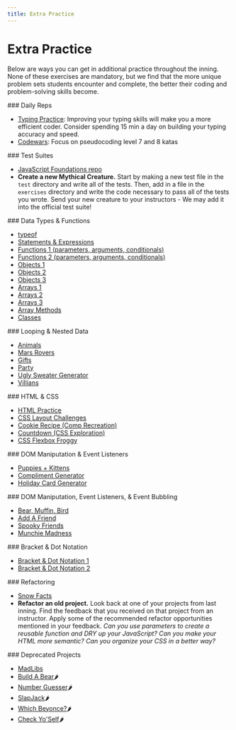 ```yaml
---
title: Extra Practice
---
```


# Extra Practice

Below are ways you can get in additional practice throughout the inning. None of these exercises are mandatory, but we find that the more unique problem sets students encounter and complete, the better their coding and problem-solving skills become.

<section class="answer">
### Daily Reps

* [Typing Practice](https://typing.io/): Improving your typing skills will make you a more efficient coder. Consider spending 15 min a day on building your typing accuracy and speed.
* [Codewars](https://www.codewars.com/): Focus on pseudocoding level 7 and 8 katas
</section>

<section class="answer">
### Test Suites

* [JavaScript Foundations repo](https://github.com/turingschool-examples/javascript-foundations)
* **Create a new Mythical Creature.** Start by making a new test file in the `test` directory and write all of the tests. Then, add in a file in the `exercises` directory and write the code necessary to pass all of the tests you wrote. Send your new creature to your instructors - We may add it into the official test suite!
</section>

<section class="answer">
### Data Types & Functions

* [typeof](https://repl.it/@letakeane/01-datatypes)
* [Statements & Expressions](https://replit.com/@kaylagordon/15-statements-expressions-1#index.js)
* [Functions 1 (parameters, arguments, conditionals)](https://repl.it/@eric_turing/Functions-Workshop)
* [Functions 2 (parameters, arguments, conditionals)](https://replit.com/@kaylagordon/functionsPractice-1#index.js)
* [Objects 1](https://repl.it/@ameseee/Partner-Practice#index.js)
* [Objects 2](https://frontend.turing.io/lessons/module-1/objects-review.html)
* [Objects 3](https://repl.it/@letakeane/02-objects)
* [Arrays 1](https://gist.github.com/ameseee/b818a24a4b06cdd2c14b88ad146ea508)
* [Arrays 2](https://repl.it/@letakeane/03-arrays)
* [Arrays 3](https://repl.it/@sertmer/ArrayPractice)
* [Array Methods](https://repl.it/@letakeane/02-array-methods)
* [Classes](https://repl.it/@letakeane/03-classes)
</section>

<section class="answer">
### Looping & Nested Data

* [Animals](https://repl.it/@letakeane/01-for-loops)
* [Mars Rovers](https://repl.it/@letakeane/04-spicy)
* [Gifts](https://repl.it/@HannahHudson1/AdventDay1#index.js)
* [Party](https://repl.it/@HannahHudson1/Advent5#index.js)
* [Ugly Sweater Generator](https://repl.it/@HannahHudson1/Advent8)
* [Villians](https://repl.it/@letakeane/05-spicy)
</section>

<section class="answer">
### HTML & CSS

* [HTML Practice](https://github.com/turingschool-examples/html-warmup-challenges)
* [CSS Layout Challenges](https://github.com/turingschool-examples/css-layout-challenges)
* [Cookie Recipe (Comp Recreation)](https://github.com/turingschool-examples/cookie-comp)
* [Countdown (CSS Exploration)](https://codepen.io/hannahhch/pen/mdEYqjX)
* [CSS Flexbox Froggy](https://flexboxfroggy.com/)
</section>

<section class="answer">
### DOM Maniputation & Event Listeners

* [Puppies + Kittens](https://gist.github.com/kaylagordon/0d5621f9b4cb1c5a0d4da7a0405c8890)
* [Compliment Generator](https://repl.it/@kaylagordon/04-DOM-manipulation-2#script.js)
* [Holiday Card Generator](https://codepen.io/hannahhch/pen/OJXGpxJ)
</section>

<section class="answer">
### DOM Maniputation, Event Listeners, & Event Bubbling

* [Bear, Muffin, Bird](https://github.com/turingschool/bear-muffin-bird)
* [Add A Friend](https://codepen.io/ameseee/pen/mdbmBmq?editors=1010)
* [Spooky Friends](https://codepen.io/kaylagordon/pen/jOrzYWM)
* [Munchie Madness](https://codepen.io/eric_turing/pen/GRKEeEY)
</section>

<section class="answer">
### Bracket & Dot Notation

* [Bracket & Dot Notation 1](https://repl.it/@kaylagordon/bracketVsDotHomework#index.js)
* [Bracket & Dot Notation 2](https://codepen.io/kaylagordon/pen/wvGrQxV?editors=1010)
</section>

<section class="answer">
### Refactoring

* [Snow Facts](https://codepen.io/hannahhch/pen/QWEPeKb)
* **Refactor an old project.** Look back at one of your projects from last inning. Find the feedback that you received on that project from an instructor. Apply some of the recommended refactor opportunities mentioned in your feedback. *Can you use parameters to create a reusable function and DRY up your JavaScript? Can you make your HTML more semantic? Can you organize your CSS in a better way?*
</section>

<section class="answer">
### Deprecated Projects

* [MadLibs](https://github.com/turingschool-examples/winter-mad-libs)
* [Build A Bear](https://frontend.turing.io/projects/module-1/build-a-bear-group.html)🌶
* [Number Guesser](https://frontend.turing.io/projects/module-1/number-guesser-pair.html)🌶
* [SlapJack](https://frontend.turing.io/projects/module-1/slapjack.html)🌶
* [Which Beyonce?](https://frontend.turing.io/projects/module-1/which-beyonce-solo.html)🌶
* [Check Yo'Self](https://frontend.turing.io/projects/module-1/check-yo-self-solo.html)🌶
</section>
